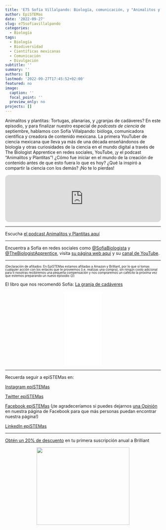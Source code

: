 ```yaml
---
title: 'E75 Sofía Villalpando: Biología, comunicación, y "Animalitos y Plantitas"'
author: EpiSTEMas
date: '2022-09-27'
slug: e75sofiavillalpando
categories:
  - Biología
tags:
  - Biología
  - Biodiversidad
  - Científicas mexicanas
  - Comunicación
  - Divulgación
subtitle: ''
summary: ''
authors: []
lastmod: '2022-09-27T17:45:52+02:00'
featured: no
image:
  caption: ''
  focal_point: ''
  preview_only: no
projects: []
---
```



Animalitos y plantitas: Tortugas, planarias, y ¿granjas de cadáveres? En este episodio, y para finalizar nuestro especial de _podcasts de ciencia_ de septiembre, hablamos con Sofía Villalpando: bióloga, comunicadora científica y creadora de contenido mexicana. La primera YouTuber de ciencia mexicana que lleva ya más de una década enseñándonos de biología y otras curiosidades de la ciencia en el mundo digital a través de The Biologist Apprentice en redes sociales, YouTube, ¡y el podcast “Animalitos y Plantitas”! ¿Cómo fue iniciar en el mundo de la creación de contenido antes de que esto fuera lo que es hoy? ¿Qué la inspiró a compartir la ciencia con los demás? ¡No te lo pierdas!

<iframe style="border-radius:12px" src="https://open.spotify.com/embed/episode/7IlnQVbEZPZMlrhQnw4zYW?utm_source=generator&theme=0" width="100%" height="152" frameBorder="0" allowfullscreen="" allow="autoplay; clipboard-write; encrypted-media; fullscreen; picture-in-picture" loading="lazy"></iframe>

- - - - -


Escucha [el podcast Animalitos y Plantitas aquí](https://open.spotify.com/show/6jLEnu19C9pfw6K12KiR6C?si=6cc27d267b5740be)


- - - - -


Encuentra a Sofía en redes sociales como [@SofiaBiologista](https://www.instagram.com/sofiabiologista/) y [@TheBiologistApprentice](https://www.instagram.com/thebiologista/), visita [su página web aquí](www.thebiologistapprentice.com) y su [canal de YouTube](www.youtube.com/TheBiologistApprentice).


- - - - -

<font size = 1.5> <p style = "line-height:1"> 
(Declaración de afiliados: En EpiSTEMas estamos afiliadas a Amazon y Brilliant, por lo que si tomas cualquier acción con los enlaces que te proveemos (i.e. realizas una compra), sin ningún costo adicional para tí nosotras recibiremos una pequeña compensación y nos compraremos un cafecito la próxima vez que estemos preparando un nuevo episodio 😉) 
</font> </p>


El libro que nos recomendó Sofía: [La granja de cadáveres](https://amzn.to/3fhTUvb)

<center>

<iframe sandbox="allow-popups allow-scripts allow-modals allow-forms allow-same-origin" style="width:120px;height:240px;" marginwidth="0" marginheight="0" scrolling="no" frameborder="0" src="//ws-na.amazon-adsystem.com/widgets/q?ServiceVersion=20070822&OneJS=1&Operation=GetAdHtml&MarketPlace=US&source=ss&ref=as_ss_li_til&ad_type=product_link&tracking_id=braeunerd04-20&language=en_US&marketplace=amazon&region=US&placement=B000VM9YSQ&asins=B000VM9YSQ&linkId=49e6509233c9396b47c7046416214682&show_border=true&link_opens_in_new_window=true"></iframe>

</center>


- - - - -

Recuerda seguir a epiSTEMas en:

[Instagram epiSTEMas](https://www.instagram.com/epistemas/)  

[Twitter epiSTEMas](https://twitter.com/epiSTEMas_Pod)

[Facebook epiSTEMas](https://www.facebook.com/epiSTEMasPod) (¡te agradeceríamos si puedes dejarnos [una Opinión](https://www.facebook.com/epiSTEMasPod/reviews/) en nuestra página de Facebook para que más personas puedan encontrar nuestra página!)

[LinkedIn epiSTEMas](https://www.linkedin.com/company/epistemas-podcast/)

- - - - -


[Obtén un 20% de descuento](https://brilliant.sjv.io/c/2994553/1003358/12858?subId1=EpiSTEMas&u=http%3A%2F%2Fbrilliant.org%2Fimpactnetwork%2F) en tu primera suscripción anual a Brilliant

<center>

<a href="https://brilliant.sjv.io/c/2994553/1003364/12858?subId1=epiSTEMas&u=http%3A%2F%2Fbrilliant.org%2Fimpactnetwork%2F%3Firclickid%3D%7Bclickid%7D%26utm_medium%3Daffiliates%26utm_campaign%3D%7Birpid%7D%26utm_source%3D%7Bmp_value1%7D%26utm_content%3D%7Btimestamp%7D_%7Biradtype%7D_%7Biradname%7D%26utm_term%3D%7Bmp_value2%7D" target="_top" id="1003364"><img src="//a.impactradius-go.com/display-ad/12858-1003364" border="0" alt="" width="300" height="250"/></a><img height="0" width="0" src="https://imp.pxf.io/i/2994553/1003364/12858?subId1=epiSTEMas" style="position:absolute;visibility:hidden;" border="1" />

</center>

